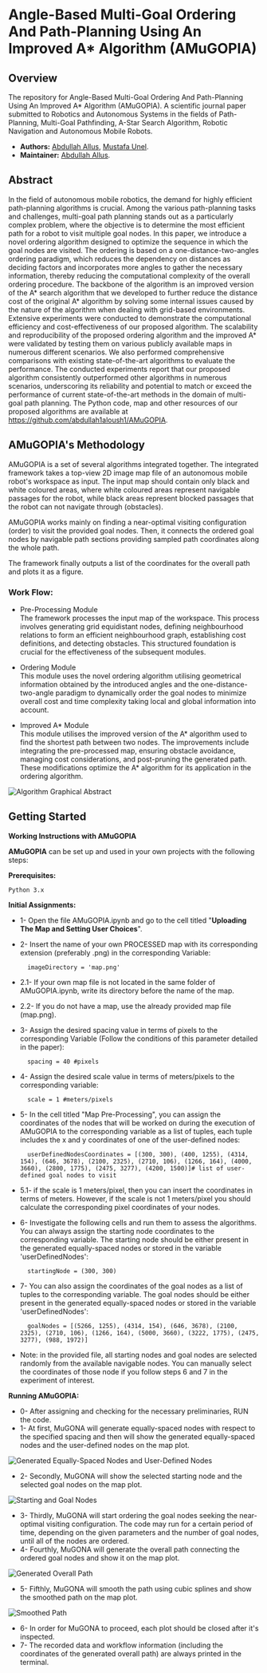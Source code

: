 # Angle-Based Multi-Goal Ordering And Path-Planning Using An Improved A* Algorithm (AMuGOPIA)

## Overview

The repository for Angle-Based Multi-Goal Ordering And Path-Planning Using An Improved A* Algorithm (AMuGOPIA). A scientific journal paper submitted to Robotics and Autonomous Systems in the fields of Path-Planning, Multi-Goal Pathfinding, A-Star Search Algorithm, Robotic Navigation and Autonomous Mobile Robots.

- **Authors:** [Abdullah Allus](https://scholar.google.com/citations?user=rDlVCVUAAAAJ&hl=en), [Mustafa Unel](https://scholar.google.com/citations?hl=en&user=h4lFct0AAAAJ&view_op=list_works).
- **Maintainer:** [Abdullah Allus](https://github.com/abdullah1aloush1).

## Abstract

In the field of autonomous mobile robotics, the demand for highly efficient path-planning algorithms is crucial. Among the various path-planning tasks and challenges, multi-goal path planning stands out as a particularly complex problem, where the objective is to determine the most efficient path for a robot to visit multiple goal nodes. In this paper, we introduce a novel ordering algorithm designed to optimize the sequence in which the goal nodes are visited. The ordering is based on a one-distance-two-angles ordering paradigm, which reduces the dependency on distances as deciding factors and incorporates more angles to gather the necessary information, thereby reducing the computational complexity of the overall ordering procedure. The backbone of the algorithm is an improved version of the A* search algorithm that we developed to further reduce the distance cost of the original A* algorithm by solving some internal issues caused by the nature of the algorithm when dealing with grid-based environments. Extensive experiments were conducted to demonstrate the computational efficiency and cost-effectiveness of our proposed algorithm. The scalability and reproducibility of the proposed ordering algorithm and the improved A* were validated by testing them on various publicly available maps in numerous different scenarios. We also performed comprehensive comparisons with existing state-of-the-art algorithms to evaluate the performance. The conducted experiments report that our proposed algorithm consistently outperformed other algorithms in numerous scenarios, underscoring its reliability and potential to match or exceed the performance of current state-of-the-art methods in the domain of multi-goal path planning. The Python code, map and other resources of our proposed algorithms are available at https://github.com/abdullah1aloush1/AMuGOPIA.

## AMuGOPIA's Methodology

AMuGOPIA is a set of several algorithms integrated together. The integrated framework takes a top-view 2D image map file of an autonomous mobile robot's workspace as input. The input map should contain only black and white coloured areas, where white coloured areas represent navigable passages for the robot, while black areas represent blocked passages that the robot can not navigate through (obstacles).

AMuGOPIA works mainly on finding a near-optimal visiting configuration (order) to visit the provided goal nodes. Then, it connects the ordered goal nodes by navigable path sections providing sampled path coordinates along the whole path.

The framework finally outputs a list of the coordinates for the overall path and plots it as a figure.

### Work Flow:


- Pre-Processing Module <br>
The framework processes the input map of the workspace. This process involves generating grid equidistant nodes, defining neighbourhood relations to form an efficient neighbourhood graph, establishing cost definitions, and detecting obstacles. This structured foundation is crucial for the effectiveness of the subsequent modules.

- Ordering Module <br>
This module uses the novel ordering algorithm utilising geometrical information obtained by the introduced angles and the one-distance-two-angle paradigm to dynamically order the goal nodes to minimize overall cost and time complexity taking local and global information into account.

- Improved A* Module <br>
This module utilises the improved version of the A* algorithm used to find the shortest path between two nodes. The improvements include integrating the pre-processed map, ensuring obstacle avoidance, managing cost considerations, and post-pruning the generated path. These modifications optimize the A* algorithm for its application in the ordering algorithm.


![Algorithm Graphical Abstract](figures/GraphicalAbstract.png)

## Getting Started

__**Working Instructions with AMuGOPIA**__

**AMuGOPIA** can be set up and used in your own projects with the following steps:

__Prerequisites:__

    Python 3.x

__Initial Assignments:__

- 1- Open the file AMuGOPIA.ipynb and go to the cell titled "**Uploading The Map and Setting User Choices**".
- 2- Insert the name of your own PROCESSED map with its corresponding extension (preferably .png) in the corresponding Variable:

        imageDirectory = 'map.png'

- 2.1- If your own map file is not located in the same folder of AMuGOPIA.ipynb, write its directory before the name of the map.
- 2.2- If you do not have a map, use the already provided map file (map.png).
- 3- Assign the desired spacing value in terms of pixels to the corresponding Variable (Follow the conditions of this parameter detailed in the paper):

        spacing = 40 #pixels

- 4- Assign the desired scale value in terms of meters/pixels to the corresponding variable:

        scale = 1 #meters/pixels

- 5- In the cell titled "Map Pre-Processing", you can assign the coordinates of the nodes that will be worked on during the execution of AMuGOPIA to the corresponding variable as a list of tuples, each tuple includes the x and y coordinates of one of the user-defined nodes:

        userDefinedNodesCoordinates = [(300, 300), (400, 1255), (4314, 154), (646, 3678), (2100, 2325), (2710, 106), (1266, 164), (4000, 3660), (2800, 1775), (2475, 3277), (4200, 1500)]# list of user-defined goal nodes to visit

- 5.1- if the scale is 1 meters/pixel, then you can insert the coordinates in terms of meters. However, if the scale is not 1 meters/pixel you should calculate the corresponding pixel coordinates of your nodes.
- 6- Investigate the following cells and run them to assess the algorithms. You can always assign the starting node coordinates to the corresponding variable. The starting node should be either present in the generated equally-spaced nodes or stored in the variable 'userDefinedNodes':

        startingNode = (300, 300)

- 7- You can also assign the coordinates of the goal nodes as a list of tuples to the corresponding variable. The goal nodes should be either present in the generated equally-spaced nodes or stored in the variable 'userDefinedNodes':

        goalNodes = [(5266, 1255), (4314, 154), (646, 3678), (2100, 2325), (2710, 106), (1266, 164), (5000, 3660), (3222, 1775), (2475, 3277), (988, 1972)]

- Note: in the provided file, all starting nodes and goal nodes are selected randomly from the available navigable nodes. You can manually select the coordinates of those node if you follow steps 6 and 7 in the experiment of interest.

__Running AMuGOPIA:__



- 0- After assigning and checking for the necessary preliminaries, RUN the code.
- 1- At first, MuGONA will generate equally-spaced nodes with respect to the specified spacing and then will show the generated equally-spaced nodes and the user-defined nodes on the map plot.

![Generated Equally-Spaced Nodes and User-Defined Nodes](https://github.com/abdullah1aloush1/MuGONA/blob/main/Equally-spaced%20nodes%20generation.png)

- 2- Secondly, MuGONA will show the selected starting node and the selected goal nodes on the map plot.

![Starting and Goal Nodes](https://github.com/abdullah1aloush1/MuGONA/blob/main/Starting%20and%20Goal%20Nodes.png)

- 3- Thirdly, MuGONA will start ordering the goal nodes seeking the near-optimal visiting configuration. The code may run for a certain period of time, depending on the given parameters and the number of goal nodes, until all of the nodes are ordered.
- 4- Fourthly, MuGONA will generate the overall path connecting the ordered goal nodes and show it on the map plot.

![Generated Overall Path](https://github.com/abdullah1aloush1/MuGONA/blob/main/Generated%20Overall%20Path.png)

- 5- Fifthly, MuGONA will smooth the path using cubic splines and show the smoothed path on the map plot.

![Smoothed Path](https://github.com/abdullah1aloush1/MuGONA/blob/main/Smoothed%20Path.png)

- 6- In order for MuGONA to proceed, each plot should be closed after it's inspected.
- 7- The recorded data and workflow information (including the coordinates of the generated overall path) are always printed in the terminal.


